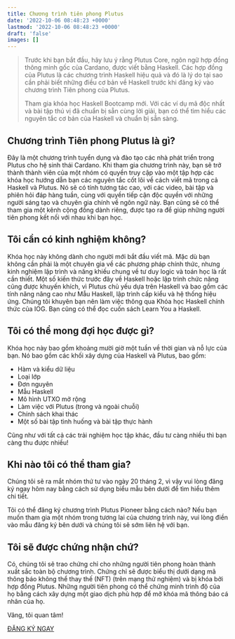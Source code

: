 ```yaml
---
title: Chương trình tiên phong Plutus
date: '2022-10-06 08:48:23 +0000'
lastmod: '2022-10-06 08:48:23 +0000'
draft: 'false'
images: []
---
```


> Trước khi bạn bắt đầu, hãy lưu ý rằng Plutus Core, ngôn ngữ hợp đồng thông minh gốc của Cardano, được viết bằng Haskell. Các hợp đồng của Plutus là các chương trình Haskell hiệu quả và đó là lý do tại sao cần phải biết những điều cơ bản về Haskell trước khi đăng ký vào chương trình Tiên phong của Plutus.
>
> Tham gia khóa học Haskell Bootcamp mới. Với các ví dụ mã độc nhất và bài tập thú vị đã chuẩn bị sẵn cùng lời giải, bạn có thể tìm hiểu các nguyên tắc cơ bản của Haskell và chuẩn bị sẵn sàng.

## Chương trình Tiên phong Plutus là gì?

Đây là một chương trình tuyển dụng và đào tạo các nhà phát triển trong Plutus cho hệ sinh thái Cardano. Khi tham gia chương trình này, bạn sẽ trở thành thành viên của một nhóm có quyền truy cập vào một tập hợp các khóa học hướng dẫn bạn các nguyên tắc cốt lõi về cách viết mã trong cả Haskell và Plutus. Nó sẽ có tính tương tác cao, với các video, bài tập và phiên hỏi đáp hàng tuần, cùng với quyền tiếp cận độc quyền với những người sáng tạo và chuyên gia chính về ngôn ngữ này. Bạn cũng sẽ có thể tham gia một kênh cộng đồng dành riêng, được tạo ra để giúp những người tiên phong kết nối với nhau khi bạn học.

## Tôi cần có kinh nghiệm không?

Khóa học này không dành cho người mới bắt đầu viết mã. Mặc dù bạn không cần phải là một chuyên gia về các phương pháp chính thức, nhưng kinh nghiệm lập trình và năng khiếu chung về tư duy logic và toán học là rất cần thiết. Một số kiến thức trước đây về Haskell hoặc lập trình chức năng cũng được khuyến khích, vì Plutus chủ yếu dựa trên Haskell và bao gồm các tính năng nâng cao như Mẫu Haskell, lập trình cấp kiểu và hệ thống hiệu ứng. Chúng tôi khuyên bạn nên làm việc thông qua Khóa học Haskell chính thức của IOG. Bạn cũng có thể đọc cuốn sách Learn You a Haskell.

## Tôi có thể mong đợi học được gì?

Khóa học này bao gồm khoảng mười giờ một tuần về thời gian và nỗ lực của bạn. Nó bao gồm các khối xây dựng của Haskell và Plutus, bao gồm:

- Hàm và kiểu dữ liệu
- Loại lớp
- Đơn nguyên
- Mẫu Haskell
- Mô hình UTXO mở rộng
- Làm việc với Plutus (trong và ngoài chuỗi)
- Chính sách khai thác
- Một số bài tập tình huống và bài tập thực hành

Cũng như với tất cả các trải nghiệm học tập khác, đầu tư càng nhiều thì bạn càng thu được nhiều!

## Khi nào tôi có thể tham gia?

Chúng tôi sẽ ra mắt nhóm thứ tư vào ngày 20 tháng 2, vì vậy vui lòng đăng ký ngay hôm nay bằng cách sử dụng biểu mẫu bên dưới để tìm hiểu thêm chi tiết.

Tôi có thể đăng ký chương trình Plutus Pioneer bằng cách nào? Nếu bạn muốn tham gia một nhóm trong tương lai của chương trình này, vui lòng điền vào mẫu đăng ký bên dưới và chúng tôi sẽ sớm liên hệ với bạn.

## Tôi sẽ được chứng nhận chứ?

Có, chúng tôi sẽ trao chứng chỉ cho những người tiên phong hoàn thành xuất sắc toàn bộ chương trình. Chứng chỉ sẽ được biểu thị dưới dạng mã thông báo không thể thay thế (NFT) (trên mạng thử nghiệm) và bị khóa bởi hợp đồng Plutus. Những người tiên phong có thể chứng minh trình độ của họ bằng cách xây dựng một giao dịch phù hợp để mở khóa mã thông báo cá nhân của họ.

Vâng, tôi quan tâm!

[ĐĂNG KÝ NGAY](https://input-output.typeform.com/to/au0XDcBP)
